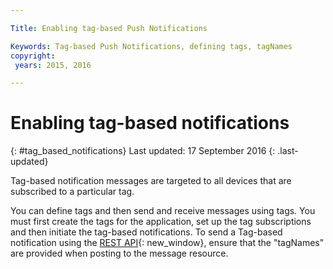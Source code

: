 ```yaml
---

Title: Enabling tag-based Push Notifications

Keywords: Tag-based Push Notifications, defining tags, tagNames
copyright:
 years: 2015, 2016

---
```


# Enabling tag-based notifications
{: #tag_based_notifications}
Last updated: 17 September 2016
{: .last-updated}

Tag-based notification messages are targeted to all devices that are subscribed to a particular tag. 

You can define tags and then send and receive messages using tags. You must first create the tags for the application, set up the tag subscriptions and then initiate the tag-based notifications. To send a Tag-based notification using the [REST API](https://mobile.{DomainName}/imfpushrestapidocs/){: new_window}, ensure that the "tagNames" are provided when posting to the message resource.

